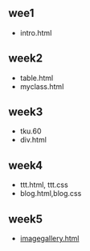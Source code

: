 ## wee1
* intro.html

## week2
* table.html
* myclass.html

## week3
* tku.60
* div.html

## week4
* ttt.html, ttt.css
* blog.html,blog.css

## week5
* [imagegallery.html](https://github.com/A207410274/lalaba/blob/master/w05/imagegallery/imagegallery.html "imagegallery.html")
<!--stackedit_data:
eyJoaXN0b3J5IjpbMTY1Njg5MTQ4MV19
-->
